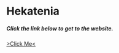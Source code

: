 # Hekatenia
##### Click the link below to get to the website.
[>Click Me<](https://ethannorman.github.io/hekatenia/main.html)
